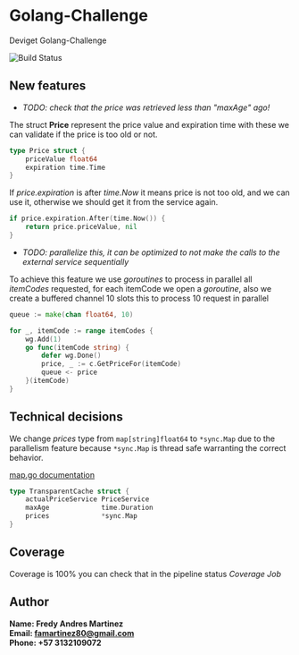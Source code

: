 # Golang-Challenge
Deviget Golang-Challenge

![Build Status](https://github.com/famartinez80/Golang-Challenge/actions/workflows/go.yml/badge.svg?branch=master)

## New features

- *TODO: check that the price was retrieved less than "maxAge" ago!*

The struct **Price** represent the price value and expiration time with these we can validate if the price is too old or not.

```go
type Price struct {
    priceValue float64
    expiration time.Time
}
```

If *price.expiration* is after *time.Now* it means price is not too old, and we can use it, otherwise we should get it from the service again.

```go
if price.expiration.After(time.Now()) {
    return price.priceValue, nil
}
```

- *TODO: parallelize this, it can be optimized to not make the calls to the external service sequentially*

To achieve this feature we use *goroutines* to process in parallel all *itemCodes* requested, for each itemCode we open a *goroutine*,
also we create a buffered channel 10 slots this to process 10 request in parallel

```go
queue := make(chan float64, 10)

for _, itemCode := range itemCodes {
    wg.Add(1)
    go func(itemCode string) {
        defer wg.Done()
        price, _ := c.GetPriceFor(itemCode)
        queue <- price
    }(itemCode)
}
```

## Technical decisions

We change *prices* type from `map[string]float64` to `*sync.Map` due to the parallelism feature because `*sync.Map` is 
thread safe warranting the correct behavior.

[map.go documentation](https://golang.org/src/sync/map.go)

```go
type TransparentCache struct {
    actualPriceService PriceService
    maxAge             time.Duration
    prices             *sync.Map
}
```

## Coverage

Coverage is 100% you can check that in the pipeline status *Coverage Job*

## Author

**Name: Fredy Andres Martinez**  
**Email: famartinez80@gmail.com**  
**Phone: +57 3132109072**
